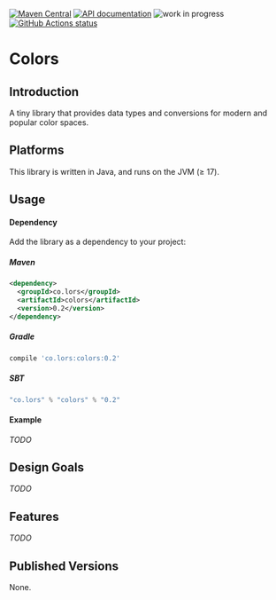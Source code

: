 [![Maven Central](https://img.shields.io/maven-central/v/co.lors/colors.svg?style=for-the-badge)](https://search.maven.org/#search|gav|1|g%3A%22co.lors%22%20AND%20a%3A%22colors%22)
[![API documentation](http://javadoc.io/badge/co.lors/colors.svg?style=for-the-badge)](http://javadoc.io/doc/co.lors/colors)
![work in progress](https://img.shields.io/badge/status-work_in_progress-brightgreen.svg?style=for-the-badge)
[![GitHub Actions status](https://img.shields.io/github/actions/workflow/status/co-lors/colors-jvm/test.yml?branch=main&style=for-the-badge)](https://github.com/co-lors/colors-jvm/actions/workflows/test.yml)

# Colors

## Introduction

A tiny library that provides data types and conversions for modern and popular color spaces.

## Platforms

This library is written in Java, and runs on the JVM (≥ 17).

## Usage

#### Dependency

Add the library as a dependency to your project:

##### Maven
```xml
<dependency>
  <groupId>co.lors</groupId>
  <artifactId>colors</artifactId>
  <version>0.2</version>
</dependency>
```
##### Gradle
```groovy
compile 'co.lors:colors:0.2'
```

##### SBT
```scala
"co.lors" % "colors" % "0.2"
```

#### Example

*TODO*

## Design Goals

*TODO*

## Features

*TODO*

## Published Versions

None.
